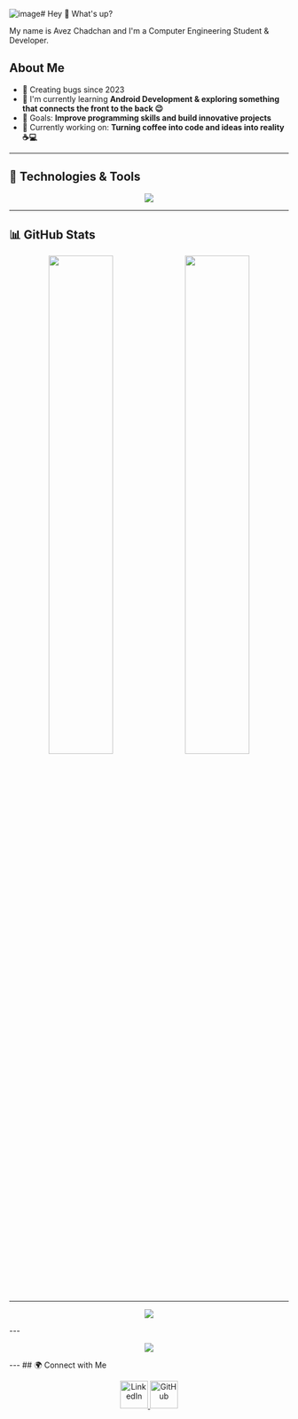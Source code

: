 ![image](https://github.com/user-attachments/assets/edbcb76f-7a58-43db-9e41-21c8ac551fe9)# Hey 👋 What's up?

My name is Avez Chadchan and I'm a Computer Engineering Student & Developer.

## About Me
- 🐞 Creating bugs since 2023
- 🌱 I'm currently learning **Android Development & exploring something that connects the front to the back 😉**
- 🎯 Goals: **Improve programming skills and build innovative projects**
- 🚀 Currently working on: **Turning coffee into code and ideas into reality ☕💻**

---

## 🔧 Technologies & Tools  

<p align="center">
  <img src="https://skillicons.dev/icons?i=java,php,python,mysql,html,css,flutter,dart,c,cpp,androidstudio,vscode,git,github" />
</p>

---

## 📊 GitHub Stats  
<p align="center">
  <img src="https://github-readme-stats.vercel.app/api?username=AvezChadchan&show_icons=true&theme=tokyonight&hide_border=true&border_radius=16" width="48%" />
  <img src="https://github-readme-stats.vercel.app/api/top-langs/?username=AvezChadchan&layout=compact&theme=tokyonight&hide_border=true&border_radius=16" width="48%" />
</p>




---
<p align="center">
  <img src="https://github-profile-trophy.vercel.app/?username=AvezChadchan&theme=algolia&no-bg=true&margin-w=15&title=MultiLanguage,Repositories,Commits,Followers,Stars,PullRequest,Issues,Experience" />
</p>
---
<p align="center">
  <img src="https://github-readme-activity-graph.vercel.app/graph?username=AvezChadchan&theme=react-dark&color=9e5fff&line=9e5fff&point=ffffff&area=true&hide_border=true" />
</p>
---
## 🌍 Connect with Me  
<p align="center">
  <a href="https://www.linkedin.com/in/avez-chadchan-924040276/" target="_blank">
      <img src="https://skillicons.dev/icons?i=linkedin" height="50" alt="LinkedIn"/> 
  </a>
  <a href="https://github.com/AvezChadchan/" target="_blank">
      <img src="https://skillicons.dev/icons?i=github" height="50" alt="GitHub"/>
  </a>
</p>
